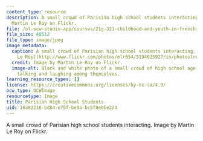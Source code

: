 ```yaml
---
content_type: resource
description: A small crowd of Parisian high school students interacting. Image by
  Martin Le Roy on Flickr.
file: /ol-ocw-studio-app/courses/21g-321-childhood-and-youth-in-french-and-francophone-cultures-spring-2013/16a82216bd84e75fbe9abc5f8e0be224_21g-321s13.jpg
file_size: 40512
file_type: image/jpeg
image_metadata:
  caption: A small crowd of Parisian high school students interacting. (Image by [Martin
    Le Roy](http://www.flickr.com/photos/mlr654/3194625927/in/photostream/) on Flickr.)
  credit: Image by Martin Le Roy on Flickr.
  image-alt: Black and white photo of a small crowd of high school age boys and girls
    talking and laughing among themselves.
learning_resource_types: []
license: https://creativecommons.org/licenses/by-nc-sa/4.0/
ocw_type: OCWImage
resourcetype: Image
title: Parisian High School Students
uid: 16a82216-bd84-e75f-be9a-bc5f8e0be224
---
```

A small crowd of Parisian high school students interacting. Image by Martin Le Roy on Flickr.